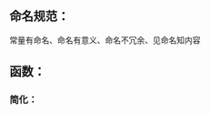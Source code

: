 <div>
    <h2>命名规范：</h2>
    <p>常量有命名、命名有意义、命名不冗余、见命名知内容</p>
</div>
<div>
<h2>函数：</h2>
<h3>简化：</h3>
</div>